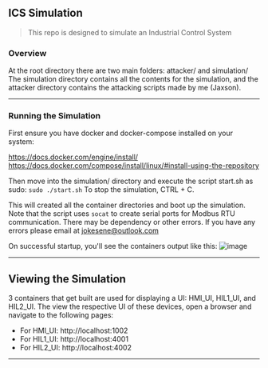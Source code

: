 ## ICS Simulation
> This repo is designed to simulate an Industrial Control System

### Overview
At the root directory there are two main folders: attacker/ and simulation/
The simulation directory contains all the contents for the simulation, and the attacker directory contains the attacking scripts made by me (Jaxson).

---
### Running the Simulation
First ensure you have docker and docker-compose installed on your system:

https://docs.docker.com/engine/install/
https://docs.docker.com/compose/install/linux/#install-using-the-repository

Then move into the simulation/ directory and execute the script start.sh as sudo:
`sudo ./start.sh`
To stop the simulation, CTRL + C.

This will created all the container directories and boot up the simulation. Note that the script uses `socat` to create serial ports for Modbus RTU communication. There may be dependency or other errors. If you have any errors please email at jokesene@outlook.com

On successful startup, you'll see the containers output like this:
![image](https://github.com/user-attachments/assets/8ddbd45e-0c3c-4b31-a5b9-137d3ba12471)

---
## Viewing the Simulation
3 containers that get built are used for displaying a UI: HMI_UI, HIL1_UI, and HIL2_UI. The view the respective UI of these devices, open a browser and navigate to the following pages:
- For HMI_UI: http://localhost:1002
- For HIL1_UI: http://localhost:4001
- For HIL2_UI: http://localhost:4002

---
